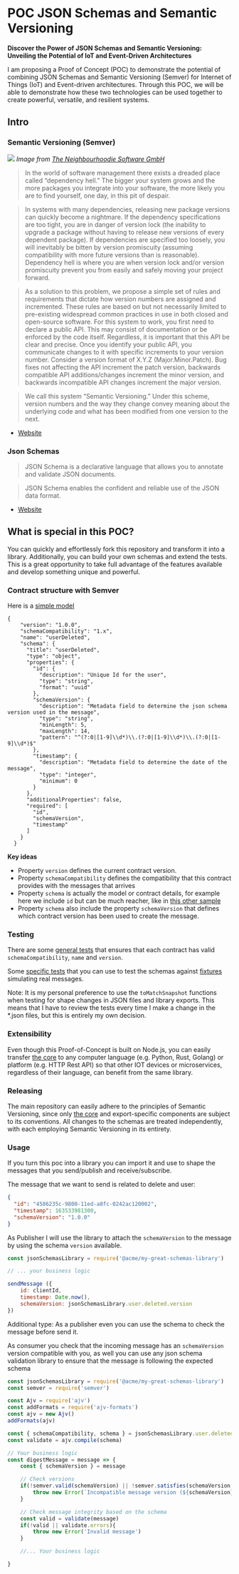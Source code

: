 # POC JSON Schemas and Semantic Versioning 

**Discover the Power of JSON Schemas and Semantic Versioning: Unveiling the Potential of IoT and Event-Driven Architectures**

I am proposing a Proof of Concept (POC) to demonstrate the potential of combining JSON Schemas and Semantic Versioning (Semver) for Internet of Things (IoT) and Event-driven architectures. Through this POC, we will be able to demonstrate how these two technologies can be used together to create powerful, versatile, and resilient systems.

## Intro

### Semantic Versioning (Semver)

![](.github/semver.png)
_Image from [The Neighbourhoodie Software GmbH](https://neighbourhood.ie/blog/2019/04/30/introduction-to-semver/)_

> In the world of software management there exists a dreaded place called “dependency hell.” The bigger your system grows and the more packages you integrate into your software, the more likely you are to find yourself, one day, in this pit of despair.

> In systems with many dependencies, releasing new package versions can quickly become a nightmare. If the dependency specifications are too tight, you are in danger of version lock (the inability to upgrade a package without having to release new versions of every dependent package). If dependencies are specified too loosely, you will inevitably be bitten by version promiscuity (assuming compatibility with more future versions than is reasonable). Dependency hell is where you are when version lock and/or version promiscuity prevent you from easily and safely moving your project forward.

> As a solution to this problem, we propose a simple set of rules and requirements that dictate how version numbers are assigned and incremented. These rules are based on but not necessarily limited to pre-existing widespread common practices in use in both closed and open-source software. For this system to work, you first need to declare a public API. This may consist of documentation or be enforced by the code itself. Regardless, it is important that this API be clear and precise. Once you identify your public API, you communicate changes to it with specific increments to your version number. Consider a version format of X.Y.Z (Major.Minor.Patch). Bug fixes not affecting the API increment the patch version, backwards compatible API additions/changes increment the minor version, and backwards incompatible API changes increment the major version.

> We call this system “Semantic Versioning.” Under this scheme, version numbers and the way they change convey meaning about the underlying code and what has been modified from one version to the next.

- [Website](https://semver.org/)

### Json Schemas

> JSON Schema is a declarative language that allows you to annotate and validate JSON documents.

> JSON Schema enables the confident and reliable use of the JSON data format.

- [Website](https://json-schema.org/)

## What is special in this POC?

You can quickly and effortlessly fork this repository and transform it into a library. Additionally, you can build your own schemas and extend the tests. This is a great opportunity to take full advantage of the features available and develop something unique and powerful.

### Contract structure with Semver

Here is a [simple model](src/schemas/user/deleted.json)

```
{
    "version": "1.0.0",
    "schemaCompatibility": "1.x",
    "name": "userDeleted",
    "schema": {
      "title": "userDeleted",
      "type": "object",
      "properties": {
        "id": {
          "description": "Unique Id for the user",
          "type": "string",
          "format": "uuid"
        },
        "schemaVersion": {
          "description": "Metadata field to determine the json schema version used in the message",
          "type": "string",
          "minLength": 5,
          "maxLength": 14,
          "pattern": "^(?:0|[1-9]\\d*)\\.(?:0|[1-9]\\d*)\\.(?:0|[1-9]\\d*)$"
        },
        "timestamp": {
          "description": "Metadata field to determine the date of the message",
          "type": "integer",
          "minimum": 0
        }
      },
      "additionalProperties": false,
      "required": [
        "id",
        "schemaVersion",
        "timestamp"
      ]
    }
  }
```

**Key ideas**

- Property `version` defines the current contract version.
- Property `schemaCompatibility` defines the compatibility that this contract provides with the messages that arrives
- Property `schema` is actually the model or contract details, for example here we include `id` but can be much reacher, like in [this other sample](src/schemas/user/created.json)
- Property `schema` also include the property `schemaVersion` that defines which contract version has been used to create the message.

### Testing

There are some [general tests](__tests__/general.test.js) that ensures that each contract has valid `schemaCompatibility`, `name` and `version`.

Some [specific tests](__tests__/schemas/user.test.js) that you can use to test the schemas against [fixtures](__fixtures__/index.js) simulating real messages.

Note: It is my personal preference to use the `toMatchSnapshot` functions when testing for shape changes in JSON files and library exports. This means that I have to review the tests every time I make a change in the *.json files, but this is entirely my own decision.

### Extensibility

Even though this Proof-of-Concept is built on Node.js, you can easily transfer [the core](src/index.js) to any computer language (e.g. Python, Rust, Golang) or platform (e.g. HTTP Rest API) so that other IOT devices or microservices, regardless of their language, can benefit from the same library.


### Releasing

The main repository can easily adhere to the principles of Semantic Versioning, since only [the core](src/index.js) and export-specific components are subject to its conventions. All changes to the schemas are treated independently, with each employing Semantic Versioning in its entirety.

### Usage

If you turn this poc into a library you can import it and use to shape the messages that you send/publish and receive/subscribe.

The message that we want to send is related to delete and user:

```json
{
  "id": "4586235c-9800-11ed-a8fc-0242ac120002",
  "timestamp": 163533981300,
  "schemaVersion": "1.0.0"
}
```

As Publisher I will use the library to attach the `schemaVersion` to the message by using the schema `version` available.

```js
const jsonSchemasLibrary = require('@acme/my-great-schemas-library')

// ... your business logic

sendMessage ({
    id: clientId,
    timestamp: Date.now(),
    schemaVersion: jsonSchemasLibrary.user.deleted.version
})
```

Additional type: As a publisher even you can use the schema to check the message before send it.

As consumer you check that the incoming message has an `schemaVersion` version compatible with you, as well you can use any json schema validation library to ensure that the message is following the expected schema

```js
const jsonSchemasLibrary = require('@acme/my-great-schemas-library')
const semver = require('semver')

const Ajv = require('ajv')
const addFormats = require('ajv-formats')
const ajv = new Ajv()
addFormats(ajv)

const { schemaCompatibility, schema } = jsonSchemasLibrary.user.deleted
const validate = ajv.compile(schema)

// Your business logic
const digestMessage = message => {
    const { schemaVersion } = message

    // Check versions
    if(!semver.valid(schemaVersion) || !semver.satisfies(schemaVersion, schemaCompatibility)){
        throw new Error(`Incompatible message version (${schemaVersion}) with Service (${schemaCompatibility})`)
    }

    // Check message integrity based on the schema
    const valid = validate(message)
    if(!valid || validate.errors){
        throw new Error('Invalid message')
    }

    //... Your business logic

}
```

